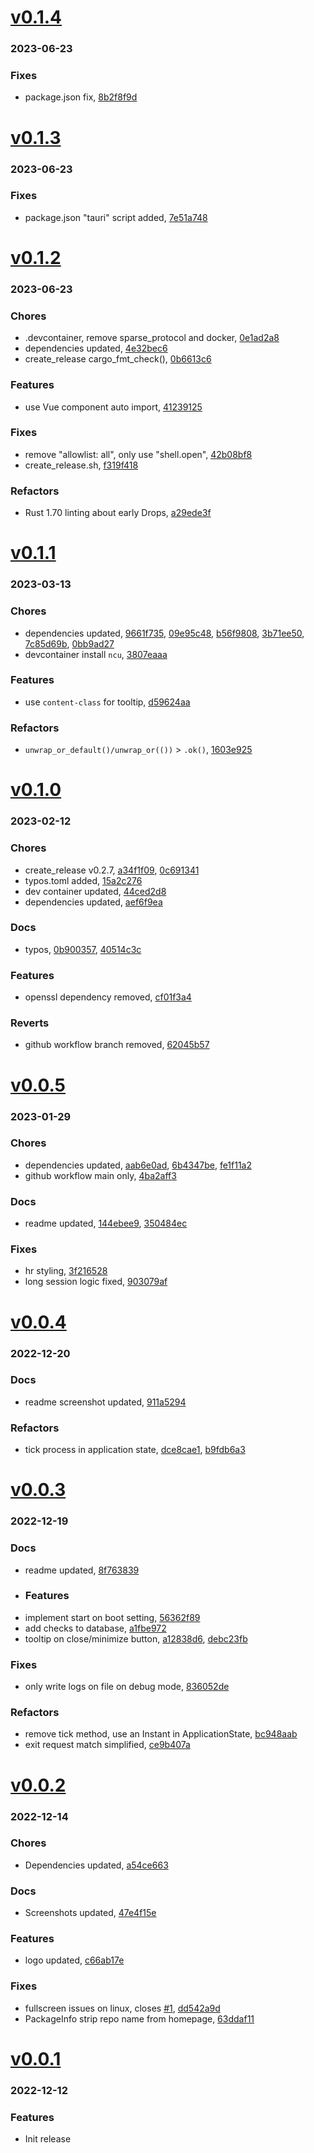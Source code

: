 # <a href='https://www.github.com/mrjackwills/obliqoro/releases/tag/v0.1.4'>v0.1.4</a>
### 2023-06-23

### Fixes
+ package.json fix, [8b2f8f9d](https://www.github.com/mrjackwills/obliqoro/commit/8b2f8f9d7adee55b9fcdb31f8f966075d13f689a)

# <a href='https://www.github.com/mrjackwills/obliqoro/releases/tag/v0.1.3'>v0.1.3</a>
### 2023-06-23

### Fixes
+ package.json "tauri" script added, [7e51a748](https://www.github.com/mrjackwills/obliqoro/commit/7e51a7480005bd13242b1d2d55227222dc7430ff)

# <a href='https://www.github.com/mrjackwills/obliqoro/releases/tag/v0.1.2'>v0.1.2</a>
### 2023-06-23

### Chores
+ .devcontainer, remove sparse_protocol and docker, [0e1ad2a8](https://www.github.com/mrjackwills/obliqoro/commit/0e1ad2a8e920fa3e607d46d0b84b5b9a629fc785)
+ dependencies updated, [4e32bec6](https://www.github.com/mrjackwills/obliqoro/commit/4e32bec65af4cc2c5959c17ed6af214ab7e49078)
+ create_release cargo_fmt_check(), [0b6613c6](https://www.github.com/mrjackwills/obliqoro/commit/0b6613c6730ffc5a5949d4d7bdf458989104869a)

### Features
+ use Vue component auto import, [41239125](https://www.github.com/mrjackwills/obliqoro/commit/41239125637046c147421b3f0913f503a162e4af)

### Fixes
+ remove "allowlist: all", only use "shell.open", [42b08bf8](https://www.github.com/mrjackwills/obliqoro/commit/42b08bf808832edec6878dedd2f9721d37062fc5)
+ create_release.sh, [f319f418](https://www.github.com/mrjackwills/obliqoro/commit/f319f4189ca7d2e59465ad8f27911a426f92f633)

### Refactors
+ Rust 1.70 linting about early Drops, [a29ede3f](https://www.github.com/mrjackwills/obliqoro/commit/a29ede3f93c6a9f9208f0936510dace498280705)

# <a href='https://www.github.com/mrjackwills/obliqoro/releases/tag/v0.1.1'>v0.1.1</a>
### 2023-03-13

### Chores
+ dependencies updated, [9661f735](https://www.github.com/mrjackwills/obliqoro/commit/9661f7356fc1a822b31bb420754caa948b84acd8), [09e95c48](https://www.github.com/mrjackwills/obliqoro/commit/09e95c48680043e99029fab496a76d747c0ac86c), [b56f9808](https://www.github.com/mrjackwills/obliqoro/commit/b56f9808e251bbe6ece3030c26ef6ce3064072b6), [3b71ee50](https://www.github.com/mrjackwills/obliqoro/commit/3b71ee50936ffd41171bb34b2e401ede657f4e7d), [7c85d69b](https://www.github.com/mrjackwills/obliqoro/commit/7c85d69b9e2f26004ae7a4897c1c34b95af094ac), [0bb9ad27](https://www.github.com/mrjackwills/obliqoro/commit/0bb9ad27abbda00cba3dd3fcc875ed39ae206e89)
+ devcontainer install `ncu`, [3807eaaa](https://www.github.com/mrjackwills/obliqoro/commit/3807eaaa6bdc26540d6da64ad168e675b39741d7)

### Features
+ use `content-class` for tooltip, [d59624aa](https://www.github.com/mrjackwills/obliqoro/commit/d59624aa0e8073ae85ff2dc80c240894e35c44d2)

### Refactors
+ `unwrap_or_default()/unwrap_or(())` > `.ok()`, [1603e925](https://www.github.com/mrjackwills/obliqoro/commit/1603e9258f9f71fab601c27451a4ca296cb84d6c)

# <a href='https://www.github.com/mrjackwills/obliqoro/releases/tag/v0.1.0'>v0.1.0</a>
### 2023-02-12

### Chores
+ create_release v0.2.7, [a34f1f09](https://www.github.com/mrjackwills/obliqoro/commit/a34f1f09fcbd1af01ee48fe535e7137d8aa32844), [0c691341](https://www.github.com/mrjackwills/obliqoro/commit/0c691341003153361064d071a3301d4d24740c79)
+ typos.toml added, [15a2c276](https://www.github.com/mrjackwills/obliqoro/commit/15a2c2761f11bb7eab1b5be70f1c4bb017be9af8)
+ dev container updated, [44ced2d8](https://www.github.com/mrjackwills/obliqoro/commit/44ced2d8fcf9ed0c957f910761771fc8892f5af5)
+ dependencies updated, [aef6f9ea](https://www.github.com/mrjackwills/obliqoro/commit/aef6f9ea6f0474f6c99745eed1660f7e51c14107)

### Docs
+ typos, [0b900357](https://www.github.com/mrjackwills/obliqoro/commit/0b900357f0af0abfe32c080d06c260d721ca15bb), [40514c3c](https://www.github.com/mrjackwills/obliqoro/commit/40514c3cc773fd2af795c310c0aad246deac4d62)

### Features
+ openssl dependency removed, [cf01f3a4](https://www.github.com/mrjackwills/obliqoro/commit/cf01f3a493ac359093fb378b2e2e0c28afcd5c7b)

### Reverts
+ github workflow branch removed, [62045b57](https://www.github.com/mrjackwills/obliqoro/commit/62045b5732cb41f4bb3820a2605c62ca0dd37b30)

# <a href='https://www.github.com/mrjackwills/obliqoro/releases/tag/v0.0.5'>v0.0.5</a>
### 2023-01-29

### Chores
+ dependencies updated, [aab6e0ad](https://www.github.com/mrjackwills/obliqoro/commit/aab6e0adb5ee4069a69c2793c5c19e34a5ddf607), [6b4347be](https://www.github.com/mrjackwills/obliqoro/commit/6b4347be6c751459728747d46a65cf3a8f934196), [fe1f11a2](https://www.github.com/mrjackwills/obliqoro/commit/fe1f11a25ed8a6b322c4b42708afde05960d0030)
+ github workflow main only, [4ba2aff3](https://www.github.com/mrjackwills/obliqoro/commit/4ba2aff3ec3ad2d2ebd8c14c068e610f0fa098c0)

### Docs
+ readme updated, [144ebee9](https://www.github.com/mrjackwills/obliqoro/commit/144ebee9de3297ca246b4de64662eeca7e781f77), [350484ec](https://www.github.com/mrjackwills/obliqoro/commit/350484ec54bb0d3ed2c0343a1058e764a9f7ea8f)

### Fixes
+ hr styling, [3f216528](https://www.github.com/mrjackwills/obliqoro/commit/3f216528c8f8763000dff63f5a04882706909fa0)
+ long session logic fixed, [903079af](https://www.github.com/mrjackwills/obliqoro/commit/903079af9da926f78b5c06848023970caf0c57e4)

# <a href='https://www.github.com/mrjackwills/obliqoro/releases/tag/v0.0.4'>v0.0.4</a>
### 2022-12-20

### Docs
+ readme screenshot updated, [911a5294](https://www.github.com/mrjackwills/obliqoro/commit/911a529440a1d20012912aba8be4d5334f3385b3)

### Refactors
+ tick process in application state, [dce8cae1](https://www.github.com/mrjackwills/obliqoro/commit/dce8cae18f8359f21ffdbc5c3bb6aa28b0a8303a), [b9fdb6a3](https://www.github.com/mrjackwills/obliqoro/commit/b9fdb6a37020894d57470586b7f58adc94628523)

# <a href='https://www.github.com/mrjackwills/obliqoro/releases/tag/v0.0.3'>v0.0.3</a>
### 2022-12-19

### Docs
+ readme updated, [8f763839](https://www.github.com/mrjackwills/obliqoro/commit/8f763839c278f6ddbd7cc1a705c4cd89180ae371)

* ### Features
+ implement start on boot setting, [56362f89](https://www.github.com/mrjackwills/obliqoro/commit/56362f89167532b8f3e8f4205f65c11dd6f4d5e8)
+ add checks to database, [a1fbe972](https://www.github.com/mrjackwills/obliqoro/commit/a1fbe972752e38ab5726f25eb35e1db6a46c41e5)
+ tooltip on close/minimize button, [a12838d6](https://www.github.com/mrjackwills/obliqoro/commit/a12838d6305ba472949a6a4ef76ac19105ee3d2c), [debc23fb](https://www.github.com/mrjackwills/obliqoro/commit/debc23fb74fa280dc980028cdb86dc956da5be50)

### Fixes
+ only write logs on file on debug mode, [836052de](https://www.github.com/mrjackwills/obliqoro/commit/836052deff23102d75aa774c7e0ae7d5f4abb04e)

### Refactors
+ remove tick method, use an Instant in ApplicationState, [bc948aab](https://www.github.com/mrjackwills/obliqoro/commit/bc948aab49f8c1ce7fee8ddf8de7069d93552884)
+ exit request match simplified, [ce9b407a](https://www.github.com/mrjackwills/obliqoro/commit/ce9b407aedce708b16087dd7d10d1eff80680c6b)

# <a href='https://github.com/mrjackwills/obliqoro/releases/tag/v0.0.2'>v0.0.2</a>
### 2022-12-14

### Chores
+ Dependencies updated, [a54ce663](https://github.com/mrjackwills/obliqoro/commit/a54ce663a9247c01fce4f65c8db6b6f98894e756)

### Docs
+ Screenshots updated, [47e4f15e](https://github.com/mrjackwills/obliqoro/commit/47e4f15e8696b488abd49b6bb34c7d55aeaff406)

### Features
+ logo updated, [c66ab17e](https://github.com/mrjackwills/obliqoro/commit/c66ab17e5bb9c3b610eaee9a9b51c8ec5393838d)

### Fixes
+ fullscreen issues on linux, closes [#1](https://github.com/mrjackwills/obliqoro/issues/1), [dd542a9d](https://github.com/mrjackwills/obliqoro/commit/dd542a9d530afba68e8120ef21ae076f34db149a)
+ PackageInfo strip repo name from homepage, [63ddaf11](https://github.com/mrjackwills/obliqoro/commit/63ddaf11218c907a16c99f901785bb52d230ff7c)


# <a href='https://github.com/mrjackwills/obliqoro/releases/tag/v0.0.1'>v0.0.1</a>
### 2022-12-12

### Features
+ Init release

